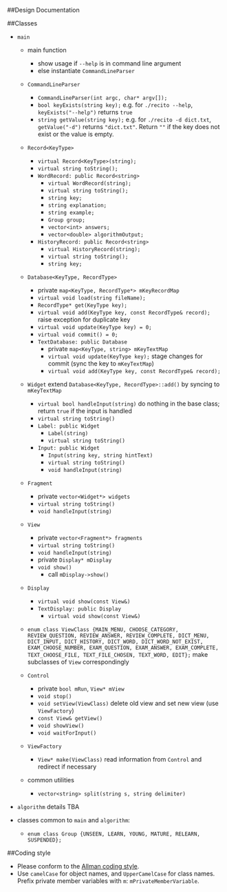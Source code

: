 ##Design Documentation

##Classes

- `main`
	- main function
		- show usage if `--help` is in command line argument
		- else instantiate `CommandLineParser`
	- `CommandLineParser`
		- `CommandLineParser(int argc, char* argv[]);`
		- `bool keyExists(string key);`
		e.g. for `./recito --help`, `keyExists("--help")` returns `true`
		- `string getValue(string key);`
		e.g. for `./recito -d dict.txt`, `getValue("-d")` returns `"dict.txt"`. Return `""` if the key does not exist or the value is empty.

	- `Record<KeyType>`
		- `virtual Record<KeyType>(string);`
		- `virtual string toString();`
		- `WordRecord: public Record<string>`
			- `virtual WordRecord(string);`
			- `virtual string toString();`
			- `string key;`
			- `string explanation;`
			- `string example;`
			- `Group group;`
			- `vector<int> answers;`
			- `vector<double> algorithmOutput;`
		- `HistoryRecord: public Record<string>`
 			- `virtual HistoryRecord(string);`
			- `virtual string toString();`
			- `string key;`

	- `Database<KeyType, RecordType>`
		- private `map<KeyType, RecordType*> mKeyRecordMap`
		- `virtual void load(string fileName);`
	 	- `RecordType* get(KeyType key);`
	 	- `virtual void add(KeyType key, const RecordType& record);`
		 	raise exception for duplicate key
		- `virtual void update(KeyType key) = 0;`
		- `virtual void commit() = 0;`
		- `TextDatabase: public Database`
			- private `map<KeyType, string> mKeyTextMap`
			- `virtual void update(KeyType key);`
			stage changes for commit (sync the key to `mKeyTextMap`)
			- `virtual void add(KeyType key, const RecordType& record);`
	- `Widget`
			extend `Database<KeyType, RecordType>::add()` by syncing to `mKeyTextMap`
		- `virtual bool handleInput(string)`
			do nothing in the base class; return `true` if the input is handled
		- `virtual string toString()`
		- `Label: public Widget`
			- `Label(string)`
			- `virtual string toString()`
		- `Input: public Widget`
			- `Input(string key, string hintText)`
			- `virtual string toString()`
			- `void handleInput(string)`
	- `Fragment`
		- private `vector<Widget*> widgets`
		- `virtual string toString()`
		- `void handleInput(string)`
	- `View`
		- private `vector<Fragment*> fragments`
		- `virtual string toString()`
		- `void handleInput(string)`
		- private `Display* mDisplay`
		- `void show()`
			- call `mDisplay->show()`
	- `Display`
		- `virtual void show(const View&)`
		- `TextDisplay: public Display`
			- `virtual void show(const View&)`
	- `enum class ViewClass {MAIN_MENU, CHOOSE_CATEGORY, REVIEW_QUESTION, REVIEW_ANSWER, REVIEW_COMPLETE, DICT_MENU, DICT_INPUT, DICT_HISTORY, DICT_WORD, DICT_WORD_NOT_EXIST, EXAM_CHOOSE_NUMBER, EXAM_QUESTION, EXAM_ANSWER, EXAM_COMPLETE, TEXT_CHOOSE_FILE, TEXT_FILE_CHOSEN, TEXT_WORD, EDIT};`
	make subclasses of `View` correspondingly
	- `Control`
		- private `bool mRun`, `View* mView`
		- `void stop()`
		- `void setView(ViewClass)`
		delete old view and set new view (use `ViewFactory`)
		- `const View& getView()`
		- `void showView()`
		- `void waitForInput()`
	- `ViewFactory`
		- `View* make(ViewClass)`
			read information from `Control` and redirect if necessary
	- common utilities
		- `vector<string> split(string s, string delimiter)`
- `algorithm`
details TBA


- classes common to `main` and `algorithm`:
	- `enum class Group {UNSEEN, LEARN, YOUNG, MATURE, RELEARN, SUSPENDED};`

##Coding style
- Please conform to the [Allman coding style](https://en.wikipedia.org/wiki/Indent_style#Allman_style).
- Use `camelCase` for object names, and `UpperCamelCase` for class names. Prefix private member variables with `m`: `mPrivateMemberVariable`.

